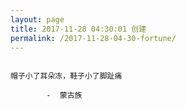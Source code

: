 ```yaml
---
layout: page
title: 2017-11-28 04:30:01 创建
permalink: /2017-11-28-04-30-fortune/
---
```

```

帽子小了耳朵冻，鞋子小了脚趾痛

        -  蒙古族

```
